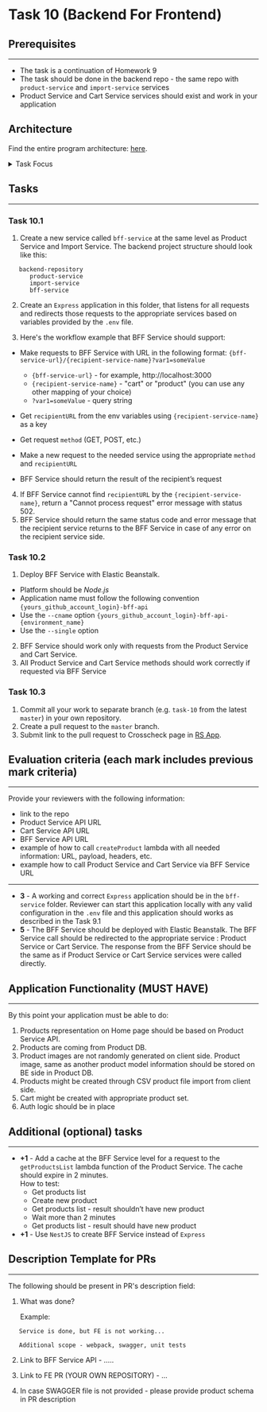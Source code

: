 # Task 10 (Backend For Frontend)

## Prerequisites

---

- The task is a continuation of Homework 9
- The task should be done in the backend repo - the same repo with `product-service` and `import-service` services
- Product Service and Cart Service services should exist and work in your application

## Architecture

Find the entire program architecture: [here](../Architecture.pdf).

<details>
  <summary>Task Focus</summary>

  The following image provides more info about task focus.

  <img src="./module_focus.png" />

</details>

## Tasks

---

### Task 10.1

1. Create a new service called `bff-service` at the same level as Product Service and Import Service. The backend project structure should look like this:

```
   backend-repository
      product-service
      import-service
      bff-service
```

2. Create an `Express` application in this folder, that listens for all requests and redirects those requests to the appropriate services based on variables provided by the `.env` file.

3. Here's the workflow example that BFF Service should support:

- Make requests to BFF Service with URL in the following format: `{bff-service-url}/{recipient-service-name}?var1=someValue`

    - `{bff-service-url}` - for example, http://localhost:3000
    - `{recipient-service-name}` - "cart" or "product" (you can use any other mapping of your choice)
    - `?var1=someValue` - query string

- Get `recipientURL` from the env variables using `{recipient-service-name}` as a key
- Get request `method` (GET, POST, etc.)
- Make a new request to the needed service using the appropriate `method` and `recipientURL`
- BFF Service should return the result of the recipient’s request

4. If BFF Service cannot find `recipientURL` by the `{recipient-service-name}`, return a "Cannot process request" error message with status 502.
5. BFF Service should return the same status code and error message that the recipient service returns to the BFF Service in case of any error on the recipient service side.

### Task 10.2

1. Deploy BFF Service with Elastic Beanstalk.

- Platform should be _Node.js_
- Application name must follow the following convention `{yours_github_account_login}-bff-api`
- Use the `--cname` option `{yours_github_account_login}-bff-api-{environment_name}`
- Use the `--single` option

2. BFF Service should work only with requests from the Product Service and Cart Service.
3. All Product Service and Cart Service methods should work correctly if requested via BFF Service

### Task 10.3

1. Commit all your work to separate branch (e.g. `task-10` from the latest `master`) in your own repository.
2. Create a pull request to the `master` branch.
3. Submit link to the pull request to Crosscheck page in [RS App](https://app.rs.school).

## Evaluation criteria (each mark includes previous mark criteria)

---

Provide your reviewers with the following information:

- link to the repo
- Product Service API URL
- Cart Service API URL
- BFF Service API URL
- example of how to call `createProduct` lambda with all needed information: URL, payload, headers, etc.
- example how to call Product Service and Cart Service via BFF Service URL

---

- **3** - A working and correct `Express` application should be in the `bff-service` folder. Reviewer can start this application locally with any valid configuration in the `.env` file and this application should works as described in the Task 9.1
- **5** - The BFF Service should be deployed with Elastic Beanstalk. The BFF Service call should be redirected to the appropriate service : Product Service or Cart Service. The response from the BFF Service should be the same as if Product Service or Cart Service services were called directly.

## Application Functionality (**MUST HAVE**)

---

By this point your application must be able to do:

1. Products representation on Home page should be based on Product Service API.
2. Products are coming from Product DB.
3. Product images are not randomly generated on client side. Product image, same as another product model information should be stored on BE side in Product DB.
4. Products might be created through CSV product file import from client side.
5. Cart might be created with appropriate product set.
6. Auth logic should be in place

## Additional (optional) tasks

---

- **+1** - Add a cache at the BFF Service level for a request to the `getProductsList` lambda function of the Product Service. The cache should expire in 2 minutes.  
  How to test:
  - Get products list
  - Create new product
  - Get products list - result shouldn’t have new product
  - Wait more than 2 minutes
  - Get products list - result should have new product
- **+1** - Use `NestJS` to create BFF Service instead of `Express`

## Description Template for PRs

---

The following should be present in PR's description field:

1. What was done?

   Example:

```
   Service is done, but FE is not working...

   Additional scope - webpack, swagger, unit tests
```

2. Link to BFF Service API - .....
3. Link to FE PR (YOUR OWN REPOSITORY) - ...

4. In case SWAGGER file is not provided - please provide product schema in PR description
